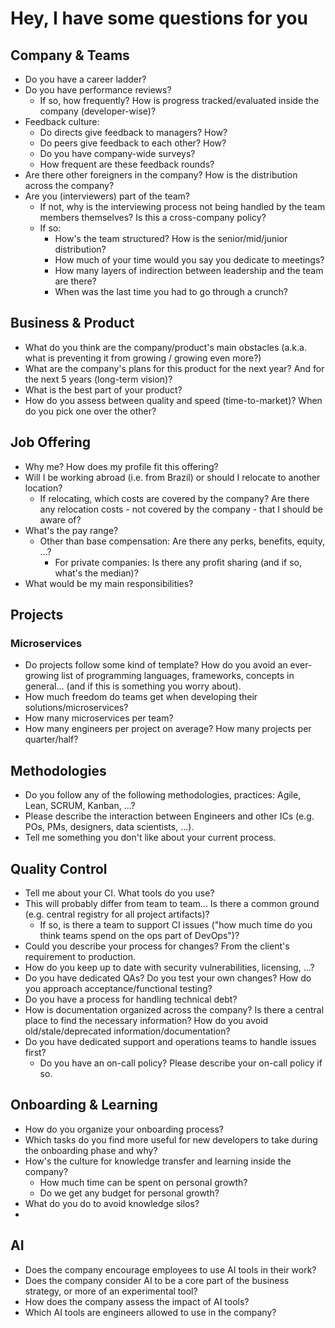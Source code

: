 # Hey, I have some questions for you

## Company & Teams

- Do you have a career ladder?
- Do you have performance reviews? 
  - If so, how frequently? How is progress tracked/evaluated inside the company (developer-wise)?
- Feedback culture:
  - Do directs give feedback to managers? How?
  - Do peers give feedback to each other? How?
  - Do you have company-wide surveys?
  - How frequent are these feedback rounds?
- Are there other foreigners in the company? How is the distribution across the company?
- Are you (interviewers) part of the team?
  - If not, why is the interviewing process not being handled by the team members themselves? Is this a cross-company policy?
  - If so:
    - How's the team structured? How is the senior/mid/junior distribution?
    - How much of your time would you say you dedicate to meetings?
    - How many layers of indirection between leadership and the team are there?
    - When was the last time you had to go through a crunch?


## Business & Product

- What do you think are the company/product's main obstacles (a.k.a. what is preventing it from growing / growing even more?)
- What are the company's plans for this product for the next year? And for the next 5 years (long-term vision)?
- What is the best part of your product?
- How do you assess between quality and speed (time-to-market)? When do you pick one over the other?

## Job Offering

- Why me? How does my profile fit this offering?
- Will I be working abroad (i.e. from Brazil) or should I relocate to another location?
  - If relocating, which costs are covered by the company? Are there any relocation costs - not covered by the company - that I should be aware of?
- What's the pay range? 
  - Other than base compensation: Are there any perks, benefits, equity, ...?
    - For private companies: Is there any profit sharing (and if so, what's the median)?
- What would be my main responsibilities? 

## Projects

### Microservices
- Do projects follow some kind of template? How do you avoid an ever-growing list of programming languages, frameworks, concepts in general... (and if this is something you worry about).
- How much freedom do teams get when developing their solutions/microservices?
- How many microservices per team?
- How many engineers per project on average? How many projects per quarter/half?

## Methodologies

- Do you follow any of the following methodologies, practices: Agile, Lean, SCRUM, Kanban, ...?
- Please describe the interaction between Engineers and other ICs (e.g. POs, PMs, designers, data scientists, ...).
- Tell me something you don't like about your current process.

## Quality Control

- Tell me about your CI. What tools do you use?
- This will probably differ from team to team... Is there a common ground (e.g. central registry for all project artifacts)?
  - If so, is there a team to support CI issues ("how much time do you think teams spend on the ops part of DevOps")?
- Could you describe your process for changes? From the client's requirement to production.
- How do you keep up to date with security vulnerabilities, licensing, ...?
- Do you have dedicated QAs? Do you test your own changes? How do you approach acceptance/functional testing?
- Do you have a process for handling technical debt?
- How is documentation organized across the company? Is there a central place to find the necessary information? How do you avoid old/stale/deprecated information/documentation?
- Do you have dedicated support and operations teams to handle issues first? 
  - Do you have an on-call policy? Please describe your on-call policy if so.


## Onboarding & Learning

- How do you organize your onboarding process?
- Which tasks do you find more useful for new developers to take during the onboarding phase and why?
- How's the culture for knowledge transfer and learning inside the company?
  - How much time can be spent on personal growth?
  - Do we get any budget for personal growth?
- What do you do to avoid knowledge silos?
- 

## AI

- Does the company encourage employees to use AI tools in their work?
- Does the company consider AI to be a core part of the business strategy, or more of an experimental tool?
- How does the company assess the impact of AI tools?
- Which AI tools are engineers allowed to use in the company?
